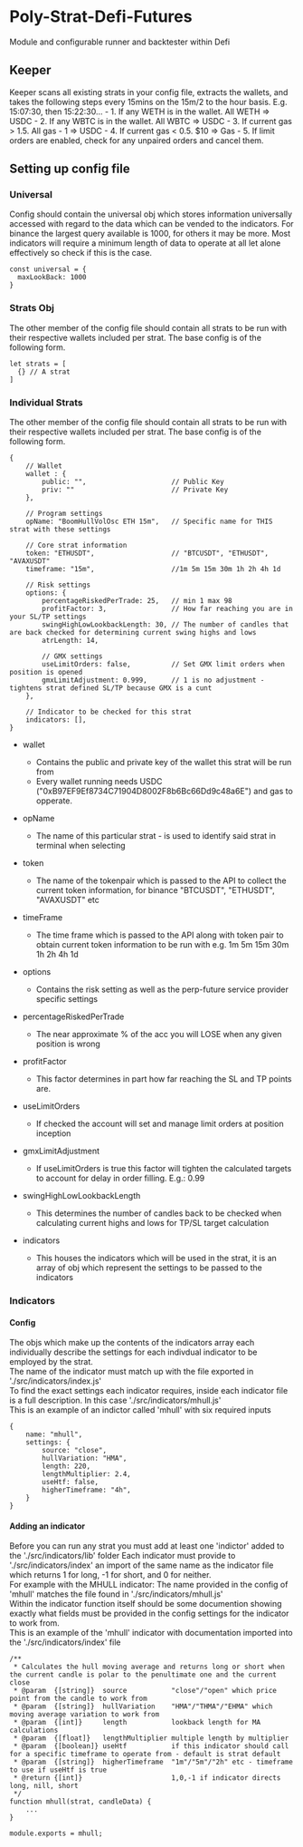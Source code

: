 # Poly-Strat-Defi-Futures

Module and configurable runner and backtester within Defi

## Keeper

Keeper scans all existing strats in your config file, extracts the wallets, and takes the following steps every 15mins on the 15m/2 to the hour basis. E.g. 15:07:30, then 15:22:30...
    - 1. If any WETH is in the wallet. All WETH => USDC
    - 2. If any WBTC is in the wallet. All WBTC => USDC
    - 3. If current gas > 1.5. All gas - 1 => USDC
    - 4. If current gas < 0.5. $10 => Gas
    - 5. If limit orders are enabled, check for any unpaired orders and cancel them.

## Setting up config file

### Universal

Config should contain the universal obj which stores information universally accessed with regard to the data which can be vended to the indicators. For binance the largest query available is 1000, for others it may be more. Most indicators will require a minimum length of data to operate at all let alone effectively so check if this is the case.

```
const universal = {
  maxLookBack: 1000
}
```

### Strats Obj

The other member of the config file should contain all strats to be run with their respective wallets included per strat. The base config is of the following form.

```
let strats = [
  {} // A strat
]
```

### Individual Strats

The other member of the config file should contain all strats to be run with their respective wallets included per strat. The base config is of the following form.

```
{
    // Wallet
    wallet : {
        public: "",                     // Public Key
        priv: ""                        // Private Key
    },

    // Program settings
    opName: "BoomHullVolOsc ETH 15m",   // Specific name for THIS strat with these settings

    // Core strat information
    token: "ETHUSDT",                   // "BTCUSDT", "ETHUSDT", "AVAXUSDT"
    timeframe: "15m",                   //1m 5m 15m 30m 1h 2h 4h 1d

    // Risk settings
    options: {
        percentageRiskedPerTrade: 25,   // min 1 max 98
        profitFactor: 3,                // How far reaching you are in your SL/TP settings
        swingHighLowLookbackLength: 30, // The number of candles that are back checked for determining current swing highs and lows
        atrLength: 14,

        // GMX settings
        useLimitOrders: false,          // Set GMX limit orders when position is opened
        gmxLimitAdjustment: 0.999,      // 1 is no adjustment - tightens strat defined SL/TP because GMX is a cunt
    },

    // Indicator to be checked for this strat
    indicators: [],
}
```

- wallet
    - Contains the public and private key of the wallet this strat will be run from
    - Every wallet running needs USDC ("0xB97EF9Ef8734C71904D8002F8b6Bc66Dd9c48a6E") and gas to opperate.

- opName
    - The name of this particular strat - is used to identify said strat in terminal when selecting

- token
    - The name of the tokenpair which is passed to the API to collect the current token information, for binance "BTCUSDT", "ETHUSDT", "AVAXUSDT" etc

- timeFrame
    - The time frame which is passed to the API along with token pair to obtain current token information to be run with e.g. 1m 5m 15m 30m 1h 2h 4h 1d

- options
    - Contains the risk setting as well as the perp-future service provider specific settings

- percentageRiskedPerTrade
    - The near approximate % of the acc you will LOSE when any given position is wrong

- profitFactor
    - This factor determines in part how far reaching the SL and TP points are.

- useLimitOrders
    - If checked the account will set and manage limit orders at position inception

- gmxLimitAdjustment
    - If useLimitOrders is true this factor will tighten the calculated targets to account for delay in order filling. E.g.: 0.99

- swingHighLowLookbackLength
    - This determines the number of candles back to be checked when calculating current highs and lows for TP/SL target calculation

- indicators
    - This houses the indicators which will be used in the strat, it is an array of obj which represent the settings to be passed to the indicators

### Indicators

#### Config

The objs which make up the contents of the indicators array each individually describe the settings for each indivdual indicator to be employed by the strat. <br />
The name of the indicator must match up with the file exported in './src/indicators/index.js'
<br />
To find the exact settings each indicator requires, inside each indicator file is a full description. In this case './src/indicators/mhull.js'
<br />
This is an example of an indictor called 'mhull' with six required inputs
```
{
    name: "mhull",
    settings: {
        source: "close",        
        hullVariation: "HMA",   
        length: 220,            
        lengthMultiplier: 2.4,  
        useHtf: false,          
        higherTimeframe: "4h",  
    }
}
```

#### Adding an indicator

Before you can run any strat you must add at least one 'indictor' added to the './src/indicators/lib' folder 
Each indicator must provide to './src/indicators/index' an import of the same name as the indicator file which returns 1 for long, -1 for short, and 0 for neither.
<br />
For example with the MHULL indicator: The name provided in the config of 'mhull' matches the file found in './src/indicators/mhull.js' 
<br />
Within the indicator function itself should be some documention showing exactly what fields must be provided in the config settings for the indicator to work from.
<br />
This is an example of the 'mhull' indicator with documentation imported into the './src/indicators/index' file
```
/**
 * Calculates the hull moving average and returns long or short when the current candle is polar to the penultimate one and the current close
 * @param  {[string]}  source           "close"/"open" which price point from the candle to work from
 * @param  {[string]}  hullVariation    "HMA"/"THMA"/"EHMA" which moving average variation to work from
 * @param  {[int]}     length           lookback length for MA calculations 
 * @param  {[float]}   lengthMultiplier multiple length by multiplier 
 * @param  {[boolean]} useHtf           if this indicator should call for a specific timeframe to operate from - default is strat default
 * @param  {[string]}  higherTimeframe  "1m"/"5m"/"2h" etc - timeframe to use if useHtf is true
 * @return {[int]}                      1,0,-1 if indicator directs long, nill, short   
 */
function mhull(strat, candleData) {
    ...
}

module.exports = mhull;
```